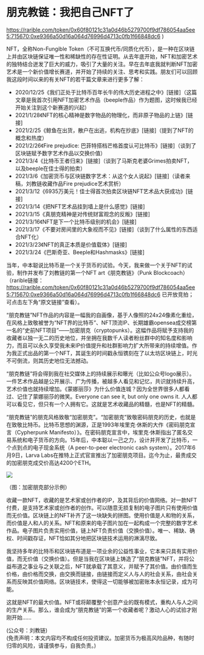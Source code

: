 # 朋克教链：我把自己NFT了
https://rarible.com/token/0x60f80121c31a0d46b5279700f9df786054aa5ee5:715670:0xe9366a50d16a064d76996d4713c0fb1f66848dc6 )

NFT，全称Non-Fungible Token（不可互换代币/同质化代币），是一种在区块链上并由区块链保证唯一性和稀缺性的存在性证明。从去年底开始，NFT和加密艺术的独特结合迸发了巨大的威力，吸引了大量的关注。早在去年底我就判断NFT加密艺术是一个新价值增长赛道，并开始了持续的关注、思考和实践。朋友们可以回顾我这段时间以来的有关NFT的若干篇文章来进行更多了解：

* 2020/12/25《我们正处于比特币百年长牛的伟大历史进程之中》[链接]（这篇文章是我首次引用NFT加密艺术作品（beeple作品）作为题图，这时候我已经开始关注到这个新赛道的兴起）
* 2021/1/28《NFT的核心精神是数字物品的物理化，而非原子物品的上链》[链接]
* 2021/2/25《鲸鱼在出货，散户在出逃，机构在抄底》[链接]（提到了NFT的概念和热度）
* 2021/2/26《Fire prejudice: 巴菲特搭档芒格首度认可比特币》[链接]（谈到了区块链赋予数字艺术作品以交换价值）
* 2021/3/4《比特币王者归来》[链接]（谈到了马斯克老婆Grimes拍卖NFT，以及beeple在佳士得的拍卖）
* 2021/3/6《加密货币与区块链数字艺术：从这个女人说起》[链接]（读者来稿，刘教链收藏作品Fire prejudice艺术赏析）
* 2021/3/12《6935万美元！佳士得首次拍卖区块链NFT艺术品大获成功》[链接]
* 2021/3/14《把NFT艺术品挂到墙上是什么感觉》[链接]
* 2021/3/15《真朋克精神是对传统财富观念的反叛》[链接]
* 2021/3/16《NFT是下一个比特币级别的机会》[链接]
* 2021/3/17《不要对房间里的大象视而不见》[链接]（谈到了什么属性的东西适合NFT化）
* 2021/3/23《NFT的真正本质是价值载体》[链接]
* 2021/3/24《巴斯奇亚、Beeple和Hashmasks》[链接]

当年，中本聪说比特币是一个关于货币的试验。今天，我来做一个关于NFT的试验，制作并发布了刘教链的第一个NFT art《朋克教链》（Punk Blockcoach）（rarible链接：https://rarible.com/token/0x60f80121c31a0d46b5279700f9df786054aa5ee5:715670:0xe9366a50d16a064d76996d4713c0fb1f66848dc6 已开放竞拍；可点击左下角“原文链接”查看）。

“朋克教链”NFT作品的内容是一幅我的自画像，基于人像照的24x24像素化重绘，在风格上致敬被誉为“NFT界的比特币”、NFT顶流IP、长期雄霸opensea成交榜第一名的“史前NFT项目”——加密朋克（cryptopunks）。这幅作品将赋予支持我的收藏者以独一无二的历史地位，并坐拥在我数千人读者粉丝群中的知名度和影响力，而且可以永久享受我未来IP价值提升和社群影响力扩大所带来的持续增值。作为我正式出品的第一个NFT，其诞生的时间戳永恒镌刻在了以太坊区块链上，时光不可倒流，则其历史地位无法撼动。

“朋克教链”将会得到我在社交媒体上的持续展示和曝光（比如公众号logo展示）。一件艺术作品越是公开展示、广为传播，被越多人看见和记忆，共识就持续升高，艺术价值也就持续增加。《蒙娜丽莎》为什么价值连城？因为全世界很多人都看过、记住了蒙娜丽莎的微笑。Everyone can see it, but only one owns it. 人人都可以看见它，但只有一个人拥有它。这就是艺术收藏品的精髓，也是NFT的精髓。

“朋克教链”的朋克风格致敬“加密朋克”。“加密朋克”致敬密码朋克的历史，也就是在致敬比特币。比特币思想的渊源，正是1993年埃里克·休斯的大作《密码朋克宣言（Cypherpunk Manifesto）》。在密码朋克宣言中，埃里克·休斯指出了匿名交易系统和电子货币的方向。15年后，中本聪以一己之力，设计并开发了比特币，一个点到点的电子现金系统（A peer-to-peer electronic cash system）。2017年6月9日，Larva Labs在推特上正式官宣推出了加密朋克项目。迄今为止，最贵成交的加密朋克成交价高达4200个ETH。

![](/images/2021/20210403-2.jpg)

（图：加密朋克部分示例）

收藏一款NFT，收藏的是艺术家或创作者的IP，及其背后的价值网络。对一款NFT付费，是支持艺术家或创作者的创作。可以随意无损复制的电子图片只有使用价值而无价值。区块链上的NFT补齐了这一块缺失的拼图。使用价值是人和物的关系，而价值是人和人的关系。NFT和原来的电子图片加在一起构成一个完整的数字艺术作品。电子图片负责实用价值，链上NFT负责价值（交换价值）。唯一、稀缺、确权、时间戳存证，NFT恰如其分地把区块链技术运用的淋漓尽致。

我坚持多年的比特币和区块链布道是一项业余的公益性事业，它本来只具有实用价值，而无价值（交换价值）。但是当我在区块链上铸造了“朋克教链”NFT，并将公益布道之事业与之关联之后，NFT就承载了其意义，并赋予了其价值。由价值而生价格，由价格而交换，由交换而链接，由链接而定义人与人的社会关系，由社会关系而反映其价值网络。区块链技术，使得这一切能够被加密账本永恒记录，成为可能。

这就是NFT的最大价值。NFT或将颠覆整个创意产业的既有模式，重构人与人之间的生产关系。那么，谁会成为“朋克教链”的第一个收藏者呢？激动人心的试验才刚刚开始……

(公众号：刘教链) \
(免责声明：本文内容均不构成任何投资建议。加密货币为极高风险品种，有随时归零的风险，请谨慎参与，自我负责。)
